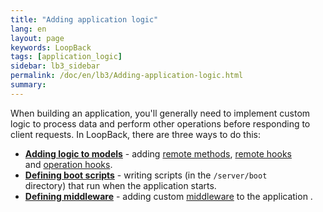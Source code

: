 ```yaml
---
title: "Adding application logic"
lang: en
layout: page
keywords: LoopBack
tags: [application_logic]
sidebar: lb3_sidebar
permalink: /doc/en/lb3/Adding-application-logic.html
summary:
---
```


When building an application, you'll generally need to implement custom logic to process data and perform other operations before responding to client requests.
In LoopBack, there are three ways to do this:

* **[Adding logic to models](Adding-logic-to-models.html)** - adding [remote methods](Remote-methods.html), [remote hooks](Remote-hooks.html) and [operation hooks](Operation-hooks.html).
* **[Defining boot scripts](Defining-boot-scripts.html)** - writing scripts (in the `/server/boot` directory) that run when the application starts.
* **[Defining middleware](Defining-middleware.html)** - adding custom [middleware](http://expressjs.com/api.html#middleware) to the application .
